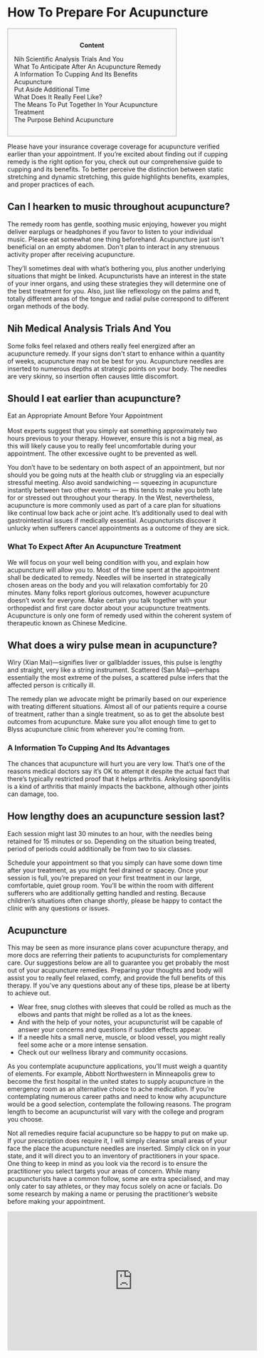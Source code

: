 <h1>How To Prepare For Acupuncture</h1>

<div id="toc" style="background: #f9f9f9;border: 1px solid #aaa;display: table;margin-bottom: 1em;padding: 1em;width: 350px;"><p class="toctitle" style="font-weight: 700;text-align: center;">Content</p><ul class="toc_list"><li><a href="#toc-0">Nih Scientific Analysis Trials And You</a></li><li><a href="#toc-1">What To Anticipate After An Acupuncture Remedy</a></li><li><a href="#toc-2">A Information To Cupping And Its Benefits</a></li><li><a href="#toc-3">Acupuncture</a></li><li><a href="#toc-4">Put Aside Additional Time</a></li><li><a href="#toc-5">What Does It Really Feel Like?</a></li><li><a href="#toc-7">The Means To Put Together In Your Acupuncture Treatment</a></li><li><a href="#toc-9">The Purpose Behind Acupuncture</a></li></ul></div>
<p>Please have your insurance coverage coverage for acupuncture verified earlier than your appointment. If you’re excited about finding out if cupping remedy is the right option for you, check out our comprehensive guide to cupping and its benefits. To better perceive the distinction between static stretching and dynamic stretching, this guide highlights benefits, examples, and proper practices of each.</p>
<div itemScope itemProp="mainEntity" itemType="https://schema.org/Question">  <div itemProp="name"><h2>Can I hearken to music throughout acupuncture?</h2></div>  <div itemScope itemProp="acceptedAnswer" itemType="https://schema.org/Answer">      <div itemProp="text"><p>The remedy room has gentle, soothing music enjoying, however you might deliver earplugs or headphones if you favor to listen to your individual music. Please eat somewhat one thing beforehand. Acupuncture just isn't beneficial on an empty abdomen. Don't plan to interact in any strenuous activity proper after receiving acupuncture.</p></div>  </div></div>
<p>They’ll sometimes deal with what’s bothering you, plus another underlying situations that might be linked. Acupuncturists have an interest in the state of your inner organs, and using these strategies they will determine one of the best treatment for you. Also, just like reflexology on the palms and ft, totally different areas of the tongue and radial pulse correspond to different organ methods of the body.</p>
<h2 id="toc-0">Nih Medical Analysis Trials And You</h2>
<p>Some folks feel relaxed and others really feel energized after an acupuncture remedy. If your signs don't start to enhance within a quantity of weeks, acupuncture may not be best for you. Acupuncture needles are inserted to numerous depths at strategic points on your body. The needles are very skinny, so insertion often causes little discomfort.</p>
<div itemScope itemProp="mainEntity" itemType="https://schema.org/Question">  <div itemProp="name"><h2>Should I eat earlier than acupuncture?</h2></div>  <div itemScope itemProp="acceptedAnswer" itemType="https://schema.org/Answer">      <div itemProp="text"><p>Eat an Appropriate Amount Before Your Appointment<br><br> Most experts suggest that you simply eat something approximately two hours previous to your therapy. However, ensure this is not a big meal, as this will likely cause you to really feel uncomfortable during your appointment. The other excessive ought to be prevented as well.</p></div>  </div></div>
<p>You don’t have to be sedentary on both aspect of an appointment, but nor should you be going nuts at the health club or struggling via an especially stressful meeting. Also avoid sandwiching — squeezing in acupuncture instantly between two other events — as this tends to make you both late for or stressed out throughout your therapy. In the West, nevertheless, acupuncture is more commonly used as part of a care plan for situations like continual low back ache or joint ache. It’s additionally used to deal with gastrointestinal issues if medically essential. Acupuncturists discover it unlucky when sufferers cancel appointments as a outcome of they are sick.</p>
<h3 id="toc-1">What To Expect After An Acupuncture Treatment</h3>
<p>We will focus on your well being condition with you, and explain how acupuncture will allow you to. Most of the time spent at the appointment shall be dedicated to remedy. Needles will be inserted in strategically chosen areas on the body and you will relaxation comfortably for 20 minutes. Many folks report glorious outcomes, however acupuncture doesn’t work for everyone. Make certain you talk together with your orthopedist and first care doctor about your acupuncture treatments. Acupuncture is only one form of remedy used within the coherent system of therapeutic known as Chinese Medicine.</p>
<div itemScope itemProp="mainEntity" itemType="https://schema.org/Question">  <div itemProp="name"><h2>What does a wiry pulse mean in acupuncture?</h2></div>  <div itemScope itemProp="acceptedAnswer" itemType="https://schema.org/Answer">      <div itemProp="text"><p>Wiry (Xian Mai)—signifies liver or gallbladder issues, this pulse is lengthy and straight, very like a string instrument. Scattered (San Mai)—perhaps essentially the most extreme of the pulses, a scattered pulse infers that the affected person is critically ill.</p></div>  </div></div>
<p>The remedy plan we advocate might be primarily based on our experience with treating different situations. Almost all of our patients require a course of treatment, rather than a single treatment, so as to get the absolute best outcomes from acupuncture. Make sure you allot enough time to get to Blyss acupuncture clinic from wherever you're coming from.</p>
<h3 id="toc-2">A Information To Cupping And Its Advantages</h3>
<p>The chances that acupuncture will hurt you are very low. That’s one of the reasons medical doctors say it’s OK to attempt it despite the actual fact that there’s typically restricted proof that it helps arthritis. Ankylosing spondylitis is a kind of arthritis that mainly impacts the backbone, although other joints can damage, too.</p>
<div itemScope itemProp="mainEntity" itemType="https://schema.org/Question">  <div itemProp="name"><h2>How lengthy does an acupuncture session last?</h2></div>  <div itemScope itemProp="acceptedAnswer" itemType="https://schema.org/Answer">      <div itemProp="text"><p>Each session might last 30 minutes to an hour, with the needles being retained for 15 minutes or so. Depending on the situation being treated, period of periods could additionally be from two to six classes.</p></div>  </div></div>
<p>Schedule your appointment so that you simply can have some down time after your treatment, as you might feel drained or spacey. Once your session is full, you’re prepared on your first treatment in our large, comfortable, quiet group room. You’ll be within the room with different sufferers who are additionally getting handled and resting. Because children’s situations often change shortly, please be happy to contact the clinic with any questions or issues.</p>
<h2 id="toc-3">Acupuncture</h2>
<p>This may be seen as more insurance plans cover acupuncture therapy, and more docs are referring their patients to acupuncturists for complementary care. Our suggestions below are all to guarantee you get probably the most out of your acupuncture remedies. Preparing your thoughts and body will assist you to really feel relaxed, comfy, and provide the full benefits of this therapy. If you've any questions about any of these tips, please be at liberty to achieve out.</p>
<ul><li>Wear free, snug clothes with sleeves that could be rolled as much as the elbows and pants that might be rolled as a lot as the knees.</li><li>And with the help of your notes, your acupuncturist will be capable of answer your concerns and questions if sudden effects appear.</li><li>If a needle hits a small nerve, muscle, or blood vessel, you might really feel some ache or a more intense sensation.</li><li>Check out our wellness library and community occasions.</li></ul>
<p>As you contemplate acupuncture applications, you’ll must weigh a quantity of elements. For example, Abbott Northwestern in Minneapolis grew to become the first hospital in the united states to supply acupuncture in the emergency room as an alternative choice to ache medication. If you’re contemplating numerous career paths and need to know why acupuncture would be a good selection, contemplate the following reasons. The program length to become an acupuncturist will vary with the college and program you choose.</p>

<p>Not all remedies require facial acupuncture so be happy to put on make up. If your prescription does require it, I will simply cleanse small areas of your face the place the acupuncture needles are inserted. Simply click on in your state, and it will direct you to an inventory of practitioners in your space. One thing to keep in mind as you look via the record is to ensure the practitioner you select targets your areas of concern. While many acupuncturists have a common follow, some are extra specialised, and may only cater to say athletes, or they may focus solely on acne or facials. Do some research by making a name or perusing the practitioner’s website before making your appointment.</p>
<div style='text-align:center'><iframe width='561' height='312' src='https://www.youtube.com/embed/cVGzx5IKJdo' frameborder='0' alt='how to prepare for acupuncture' allowfullscreen></iframe></div>
